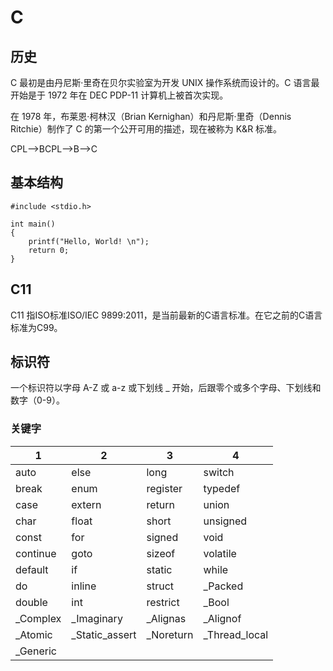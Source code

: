 # C
## 历史

C 最初是由丹尼斯·里奇在贝尔实验室为开发 UNIX 操作系统而设计的。C 语言最开始是于 1972 年在 DEC PDP-11 计算机上被首次实现。

在 1978 年，布莱恩·柯林汉（Brian Kernighan）和丹尼斯·里奇（Dennis Ritchie）制作了 C 的第一个公开可用的描述，现在被称为 K&R 标准。

CPL-->BCPL-->B-->C

## 基本结构

    #include <stdio.h>

    int main()
    {
        printf("Hello, World! \n");
        return 0;
    }

## C11

C11 指ISO标准ISO/IEC 9899:2011，是当前最新的C语言标准。在它之前的C语言标准为C99。

## 标识符
一个标识符以字母 A-Z 或 a-z 或下划线 _ 开始，后跟零个或多个字母、下划线和数字（0-9）。

### 关键字

| 1        | 2              | 3         | 4             |
|----------|----------------|-----------|---------------|
| auto     | else           |	long      | switch        |
| break    | enum           |	register  | typedef       |
| case     | extern         |	return    | union         |
| char     | float 	        | short 	  | unsigned      |
| const    | for 	          | signed 	  | void          |
| continue | goto           | sizeof    | volatile      |
| default  | if             | static    | while         |
| do       | inline	        | struct 	  | _Packed       |
| double   | int            |	restrict  | _Bool         |
| _Complex | _Imaginary     | _Alignas  | _Alignof      |
| _Atomic  | _Static_assert | _Noreturn | _Thread_local |
| _Generic |
